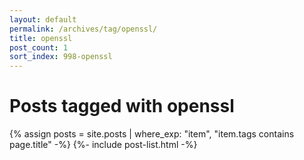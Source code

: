 ```yaml
---
layout: default
permalink: /archives/tag/openssl/
title: openssl
post_count: 1
sort_index: 998-openssl
---
```

<h1 class="page-heading">Posts tagged with openssl</h1>
{% assign posts = site.posts | where_exp: "item", "item.tags contains page.title" -%}
{%- include post-list.html -%}

